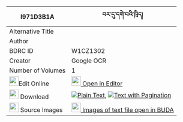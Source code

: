 |I971D3B1A|བར་དུ་དགེ་བའི་ཁྲིད། 
| --- | --- 
|Alternative Title |
|Author | 
|BDRC ID | W1CZ1302
|Creator | Google OCR
|Number of Volumes| 1
|<img width="25" src="https://img.icons8.com/color/25/000000/edit-property.png">Edit Online| [<img width="25" src="https://avatars.githubusercontent.com/u/45091458?s=200&v=4"> Open in Editor](http://editor.openpecha.org/I971D3B1A)
|<img width="25" src="https://img.icons8.com/fluent/48/000000/download-2.png"/>  Download | [![](https://img.icons8.com/color/20/000000/txt.png)Plain Text](https://github.com/Openpecha/I971D3B1A/releases/download/v1/bar_du_gewa_i_tri_plain_I971D3B1A.zip), [![](https://img.icons8.com/color/20/000000/txt.png)Text with Pagination](https://github.com/Openpecha/I971D3B1A/releases/download/v1/bar_du_gewa_i_tri_pages_I971D3B1A.zip)
|<img width="25" src="https://img.icons8.com/plasticine/100/000000/pictures-folder.png"/>  Source Images | [<img width="25" src="https://library.bdrc.io/icons/BUDA-small.svg"> Images of text file open in BUDA](https://library.bdrc.io/show/bdr:W1CZ1302)